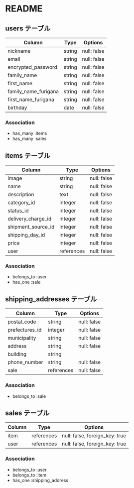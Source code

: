 # README


## users テーブル

| Column                | Type    | Options     |
| --------              | ------  | ----------- |
| nickname              | string  | null: false |
| email                 | string  | null: false |
| encrypted_password    | string  | null: false |
| family_name           | string  | null: false |
| first_name            | string  | null: false |
| family_name_furigana  | string  | null: false |
| first_name_furigana   | string  | null: false |
| birthday              | date    | null: false |

### Association

- has_many :items
- has_many :sales




## items テーブル

| Column             | Type       | Options     |
| ------             | ------     | ----------- |
| image              | string     | null: false |
| name               | string     | null: false |
| description        | text       | null: false |
| category_id        | integer    | null: false |
| status_id          | integer    | null: false |
| delivery_charge_id | integer    | null: false |
| shipment_source_id | integer    | null: false |
| shipping_day_id    | integer    | null: false |
| price              | integer    | null: false | 
| user               | references | null: false |


### Association

- belongs_to :user
- has_one :sale



## shipping_addresses テーブル
| Column              | Type       | Options     |
| ------              | ------     | ----------- |
| postal_code         | string     | null: false |
| prefectures_id      | integer    | null: false |
| municipality        | string     | null: false |
| address             | string     | null: false |
| building            | string     |
| phone_number        | string     | null: false |
| sale                | references | null: false |

### Association
- belongs_to :sale


## sales テーブル
| Column   | Type       | Options                        |
| ------   | ------     | -----------                    |
| item     | references | null: false, foreign_key: true |
| user     | references | null: false, foreign_key: true |

### Association
- belongs_to :user
- belongs_to :item
- has_one :shipping_address